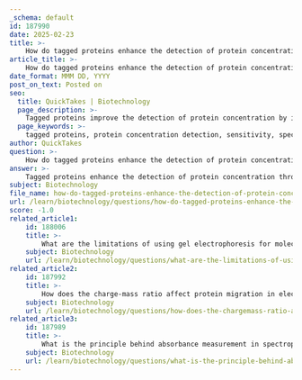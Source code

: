 ```yaml
---
_schema: default
id: 187990
date: 2025-02-23
title: >-
    How do tagged proteins enhance the detection of protein concentration?
article_title: >-
    How do tagged proteins enhance the detection of protein concentration?
date_format: MMM DD, YYYY
post_on_text: Posted on
seo:
  title: QuickTakes | Biotechnology
  page_description: >-
    Tagged proteins improve the detection of protein concentration by increasing sensitivity and specificity, enhancing the signal-to-noise ratio, facilitating specific binding with antibodies, simplifying purification, and enabling real-time monitoring.
  page_keywords: >-
    tagged proteins, protein concentration detection, sensitivity, specificity, signal-to-noise ratio, antibody binding, purification methods, functional assays, real-time monitoring, fluorescence measurement
author: QuickTakes
question: >-
    How do tagged proteins enhance the detection of protein concentration?
answer: >-
    Tagged proteins enhance the detection of protein concentration through several mechanisms that improve sensitivity, specificity, and ease of quantification. Here are the key ways in which tagged proteins facilitate this process:\n\n1. **Increased Sensitivity**: Tags, such as fluorescent proteins (e.g., eGFP), allow for the detection of proteins at lower concentrations. The specific wavelengths at which these tags emit light can be measured using techniques like spectrophotometry, which can quantify protein concentration based on absorbance. For instance, the extinction coefficient (ε) for eGFP is 22,000 M⁻¹ cm⁻¹, enabling precise measurements of protein concentration.\n\n2. **Improved Signal-to-Noise Ratio**: The use of tags can enhance the signal-to-noise ratio in detection methods. For example, when using antibody-based detection methods like Western blotting, tagged proteins can provide a clearer signal, making it easier to distinguish the target protein from background noise. This is particularly beneficial when quantifying C-terminally tagged proteins, as adaptations in detection methods have shown increased speed and sensitivity compared to traditional methods.\n\n3. **Specific Binding**: Tags can facilitate the formation of specific antibody-protein complexes. For example, antibodies can be designed to bind specifically to the tag, allowing for the detection of the tagged protein even in complex mixtures. This specificity is crucial for accurate quantification and reduces the likelihood of cross-reactivity with other proteins.\n\n4. **Ease of Purification and Detection**: Tags such as His-tags or GST-tags simplify the purification process, allowing researchers to isolate the protein of interest from a mixture. This purification step can be followed by quantification using various detection methods, including spectrophotometry or fluorescence measurements, which are more straightforward with tagged proteins.\n\n5. **Functional Assays**: Tagged proteins can be used in functional assays without significantly interfering with the protein's activity. For example, GST-tags do not disrupt the catalytic activity of many enzymes, allowing researchers to perform kinetic studies and other functional analyses while still being able to quantify the protein concentration.\n\n6. **Real-Time Monitoring**: The development of in vivo sensors that utilize antibody-tagged nanoparticles demonstrates the potential for real-time monitoring of biomarker concentrations. This approach can provide immediate feedback on protein levels in biological systems, enhancing the utility of tagged proteins in research and clinical applications.\n\nIn summary, tagged proteins enhance the detection of protein concentration by improving sensitivity, specificity, and ease of quantification, making them invaluable tools in biochemical research and diagnostics.
subject: Biotechnology
file_name: how-do-tagged-proteins-enhance-the-detection-of-protein-concentration.md
url: /learn/biotechnology/questions/how-do-tagged-proteins-enhance-the-detection-of-protein-concentration
score: -1.0
related_article1:
    id: 188006
    title: >-
        What are the limitations of using gel electrophoresis for molecular weight estimation?
    subject: Biotechnology
    url: /learn/biotechnology/questions/what-are-the-limitations-of-using-gel-electrophoresis-for-molecular-weight-estimation
related_article2:
    id: 187992
    title: >-
        How does the charge-mass ratio affect protein migration in electrophoresis?
    subject: Biotechnology
    url: /learn/biotechnology/questions/how-does-the-chargemass-ratio-affect-protein-migration-in-electrophoresis
related_article3:
    id: 187989
    title: >-
        What is the principle behind absorbance measurement in spectrophotometric protein concentration methods?
    subject: Biotechnology
    url: /learn/biotechnology/questions/what-is-the-principle-behind-absorbance-measurement-in-spectrophotometric-protein-concentration-methods
---
```


&nbsp;